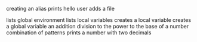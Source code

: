 creating an alias
prints hello user
adds a file 

lists global environment
lists local variables
creates a local variable
creates a global variable
an addition
division
to the power
to the base of a number
combination of patterns
prints a number with two decimals
